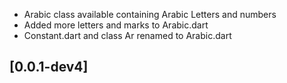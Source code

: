 - Arabic class available containing Arabic Letters and numbers
- Added more letters and marks to Arabic.dart
- Constant.dart and class Ar renamed to Arabic.dart
## [0.0.1-dev4]